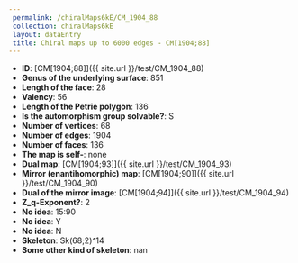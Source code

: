 ```yaml
--- 
 permalink: /chiralMaps6kE/CM_1904_88 
 collection: chiralMaps6kE
 layout: dataEntry
 title: Chiral maps up to 6000 edges - CM[1904;88]
---
```


- **ID**: [CM[1904;88]]({{ site.url }}/test/CM_1904_88)
- **Genus of the underlying surface**: 851
- **Length of the face**: 28
- **Valency**: 56
- **Length of the Petrie polygon**: 136
- **Is the automorphism group solvable?**: S
- **Number of vertices**: 68
- **Number of edges**: 1904
- **Number of faces**: 136
- **The map is self-**: none
- **Dual map**: [CM[1904;93]]({{ site.url }}/test/CM_1904_93)
- **Mirror (enantihomorphic) map**: [CM[1904;90]]({{ site.url }}/test/CM_1904_90)
- **Dual of the mirror image**: [CM[1904;94]]({{ site.url }}/test/CM_1904_94)
- **Z_q-Exponent?**: 2
- **No idea**:  15:90
- **No idea**: Y
- **No idea**: N
- **Skeleton**: Sk(68;2)^14
- **Some other kind of skeleton**: nan
